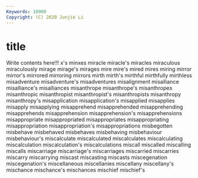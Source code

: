 ```yaml
---
Keywords: 18900
Copyright: (C) 2020 Junjie Li
---
```


# title

Write contents here!!!
x's 
minxes 
miracle 
miracle's 
miracles
miraculous 
miraculously 
mirage 
mirage's 
mirages 
mire 
mire's 
mired 
mires 
miring
mirror 
mirror's 
mirrored 
mirroring 
mirrors 
mirth 
mirth's 
mirthful 
mirthfully 
mirthless
misadventure 
misadventure's 
misadventures 
misalignment 
misalliance 
misalliance's 
misalliances 
misanthrope 
misanthrope's 
misanthropes
misanthropic 
misanthropist 
misanthropist's 
misanthropists 
misanthropy 
misanthropy's 
misapplication 
misapplication's 
misapplied 
misapplies
misapply 
misapplying 
misapprehend 
misapprehended 
misapprehending 
misapprehends 
misapprehension 
misapprehension's 
misapprehensions 
misappropriate
misappropriated 
misappropriates 
misappropriating 
misappropriation 
misappropriation's 
misappropriations 
misbegotten 
misbehave 
misbehaved 
misbehaves
misbehaving 
misbehaviour 
misbehaviour's 
miscalculate 
miscalculated 
miscalculates 
miscalculating 
miscalculation 
miscalculation's 
miscalculations
miscall 
miscalled 
miscalling 
miscalls 
miscarriage 
miscarriage's 
miscarriages 
miscarried 
miscarries 
miscarry
miscarrying 
miscast 
miscasting 
miscasts 
miscegenation 
miscegenation's 
miscellaneous 
miscellanies 
miscellany 
miscellany's
mischance 
mischance's 
mischances 
mischief 
mischief's 
